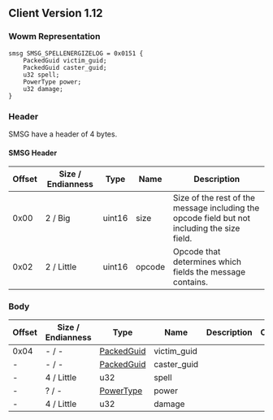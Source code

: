 ## Client Version 1.12

### Wowm Representation
```rust,ignore
smsg SMSG_SPELLENERGIZELOG = 0x0151 {
    PackedGuid victim_guid;
    PackedGuid caster_guid;
    u32 spell;
    PowerType power;
    u32 damage;
}
```
### Header

SMSG have a header of 4 bytes.

#### SMSG Header

| Offset | Size / Endianness | Type   | Name   | Description |
| ------ | ----------------- | ------ | ------ | ----------- |
| 0x00   | 2 / Big           | uint16 | size   | Size of the rest of the message including the opcode field but not including the size field.|
| 0x02   | 2 / Little        | uint16 | opcode | Opcode that determines which fields the message contains.|

### Body

| Offset | Size / Endianness | Type | Name | Description | Comment |
| ------ | ----------------- | ---- | ---- | ----------- | ------- |
| 0x04 | - / - | [PackedGuid](../spec/packed-guid.md) | victim_guid |  |  |
| - | - / - | [PackedGuid](../spec/packed-guid.md) | caster_guid |  |  |
| - | 4 / Little | u32 | spell |  |  |
| - | ? / - | [PowerType](powertype.md) | power |  |  |
| - | 4 / Little | u32 | damage |  |  |

